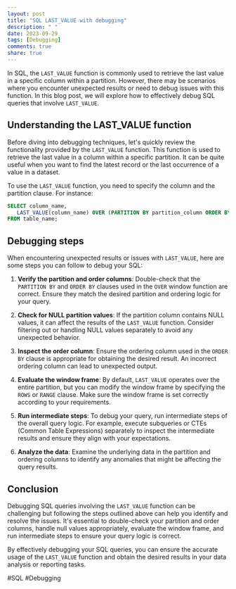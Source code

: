 ```yaml
---
layout: post
title: "SQL LAST_VALUE with debugging"
description: " "
date: 2023-09-29
tags: [Debugging]
comments: true
share: true
---
```


In SQL, the `LAST_VALUE` function is commonly used to retrieve the last value in a specific column within a partition. However, there may be scenarios where you encounter unexpected results or need to debug issues with this function. In this blog post, we will explore how to effectively debug SQL queries that involve `LAST_VALUE`.

## Understanding the LAST_VALUE function

Before diving into debugging techniques, let's quickly review the functionality provided by the `LAST_VALUE` function. This function is used to retrieve the last value in a column within a specific partition. It can be quite useful when you want to find the latest record or the last occurrence of a value in a dataset.

To use the `LAST_VALUE` function, you need to specify the column and the partition clause. For instance:

```sql
SELECT column_name,
   LAST_VALUE(column_name) OVER (PARTITION BY partition_column ORDER BY order_column)
FROM table_name;
```

## Debugging steps

When encountering unexpected results or issues with `LAST_VALUE`, here are some steps you can follow to debug your SQL:

1. **Verify the partition and order columns**: Double-check that the `PARTITION BY` and `ORDER BY` clauses used in the `OVER` window function are correct. Ensure they match the desired partition and ordering logic for your query.

2. **Check for NULL partition values**: If the partition column contains NULL values, it can affect the results of the `LAST_VALUE` function. Consider filtering out or handling NULL values separately to avoid any unexpected behavior.

3. **Inspect the order column**: Ensure the ordering column used in the `ORDER BY` clause is appropriate for obtaining the desired result. An incorrect ordering column can lead to unexpected output.

4. **Evaluate the window frame**: By default, `LAST_VALUE` operates over the entire partition, but you can modify the window frame by specifying the `ROWS` or `RANGE` clause. Make sure the window frame is set correctly according to your requirements.

5. **Run intermediate steps**: To debug your query, run intermediate steps of the overall query logic. For example, execute subqueries or CTEs (Common Table Expressions) separately to inspect the intermediate results and ensure they align with your expectations.

6. **Analyze the data**: Examine the underlying data in the partition and ordering columns to identify any anomalies that might be affecting the query results.

## Conclusion

Debugging SQL queries involving the `LAST_VALUE` function can be challenging but following the steps outlined above can help you identify and resolve the issues. It's essential to double-check your partition and order columns, handle null values appropriately, evaluate the window frame, and run intermediate steps to ensure your query logic is correct.

By effectively debugging your SQL queries, you can ensure the accurate usage of the `LAST_VALUE` function and obtain the desired results in your data analysis or reporting tasks.

#SQL #Debugging